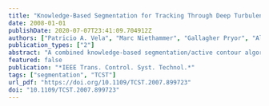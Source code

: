 ```yaml
---
title: "Knowledge-Based Segmentation for Tracking Through Deep Turbulence"
date: 2008-01-01
publishDate: 2020-07-07T23:41:09.704912Z
authors: ["Patricio A. Vela", "Marc Niethammer", "Gallagher Pryor", "Allen R. Tannenbaum", "Robert Butts", "Donald Washburn"]
publication_types: ["2"]
abstract: "A combined knowledge-based segmentation/active contour algorithm is used for target tracking through turbulence. The algorithm utilizes Bayesian modeling for segmentation of noisy imagery obtained through longrange, laser imaging of a distance target, and active contours for tip tracking. The algorithm demonstrates improved target tracking performance when compared to weighted centroiding. Open-loop and closed-loop comparisons of the algorithms using simulated imagery validate the hypothesis."
featured: false
publication: "*IEEE Trans. Control. Syst. Technol.*"
tags: ["segmentation", "TCST"]
url_pdf: "https://doi.org/10.1109/TCST.2007.899723"
doi: "10.1109/TCST.2007.899723"
---
```


